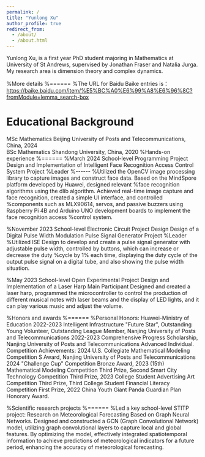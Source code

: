```yaml
---
permalink: /
title: "Yunlong Xu"
author_profile: true
redirect_from: 
  - /about/
  - /about.html
---
```


Yunlong Xu, is a first year PhD student majoring in Mathematics at University of St Andrews, supervised by Jonathan Fraser and Natalia Jurga. My research area is dimension theory and complex dynamics.

%More details
%======
%The URL for Baidu Baike entries is：https://baike.baidu.com/item/%E5%BC%A0%E6%99%A8%E6%96%8C?fromModule=lemma_search-box

Educational Background
======
MSc Mathematics            Beijing University of Posts and Telecommunications, China, 2024            
BSc Mathematics            Shandong University, China, 2020
%Hands-on experience
%======
%March 2024       School-level Programming Project             Design and Implementation of Intelligent Face Recognition Access Control System           Project %Leader
%------
%Utilized the OpenCV image processing library to capture images and construct face data. Based on the MindSpore platform developed by Huawei, designed relevant %face recognition algorithms using the dlib algorithm. Achieved real-time image capture and face recognition, created a simple UI interface, and controlled %components such as MLX90614, servos, and passive buzzers using Raspberry Pi 4B and Arduino UNO development boards to implement the face recognition access %control system.

%November 2023       School-level Electronic Circuit Project Design         Design of a Digital Pulse Width Modulation Pulse Signal Generator           Project %Leader
%Utilized ISE Design to develop and create a pulse signal generator with adjustable pulse width, controlled by buttons, which can increase or decrease the duty %cycle by 1% each time, displaying the duty cycle of the output pulse signal on a digital tube, and also showing the pulse width situation.

%May 2023       School-level Open Experimental Project             Design and Implementation of a Laser Harp                   Main Participant
Designed and created a laser harp, programmed the microcontroller to control the production of different musical notes with laser beams and the display of LED lights, and it can play various music and adjust the volume.

%Honors and awards
%======
%Personal Honors: Huawei-Ministry of Education 2022-2023 Intelligent Infrastructure "Future Star", Outstanding Young Volunteer, Outstanding League Member, Nanjing University of Posts and Telecommunications 2022-2023 Comprehensive Progress Scholarship, Nanjing University of Posts and Telecommunications Advanced Individual.
Competition Achievements: 2024 U.S. Collegiate Mathematical Modeling Competition S Award, Nanjing University of Posts and Telecommunications 2024 "Challenge Cup" Competition Bronze Award, 2023 (15th) Mathematical Modeling Competition Third Prize, Second Smart City Technology Competition Third Prize, 2023 College Student Advertising Art Competition Third Prize, Third College Student Financial Literacy Competition First Prize, 2022 China Youth Giant Panda Guardian Plan Honorary Award.

%Scientific research projects
%======
%Led a key school-level STITP project: Research on Meteorological Forecasting Based on Graph Neural Networks.
Designed and constructed a GCN (Graph Convolutional Network) model, utilizing graph convolutional layers to capture local and global features. By optimizing the model, effectively integrated spatiotemporal information to achieve predictions of meteorological indicators for a future period, enhancing the accuracy of meteorological forecasting.
